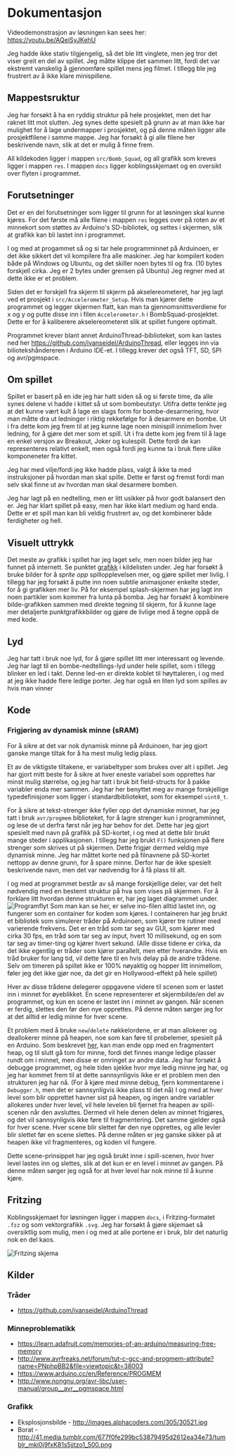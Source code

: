 # Dokumentasjon
Videodemonstrasjon av løsningen kan sees her: https://youtu.be/AQeiSyJKehU

Jeg hadde ikke stativ tilgjengelig, så det ble litt vinglete, men jeg tror det viser greit en del av spillet. Jeg måtte klippe det sammen litt, fordi det var ekstremt vanskelig å gjennomføre spillet mens jeg filmet. I tillegg ble jeg frustrert av å ikke klare minispillene.

## Mappestsruktur
Jeg har forsøkt å ha en ryddig struktur på hele prosjektet, men det har raknet litt mot slutten. Jeg synes dette spesielt på grunn av at man ikke har mulighet for å lage undermapper i prosjektet, og på denne måten ligger alle prosjektfilene i samme mappe. Jeg har forsøkt å gi alle filene her beskrivende navn, slik at det er mulig å finne frem.

All kildekoden ligger i mappen `src/Bomb_Squad`, og all grafikk som kreves ligger i mappen `res`. I mappen `docs` ligger koblingsskjemaet og en oversikt over flyten i programmet.

## Forutsetninger
Det er en del forutsetninger som ligger til grunn for at løsningen skal kunne kjøres. For det første må alle filene i mappen `res` legges over på roten av et minnekort som støttes av Arduino's SD-bibliotek, og settes i skjermen, slik at grafikk kan bli lastet inn i programmet.

I og med at progammet så og si tar hele programminnet på Arduinoen, er det ikke sikkert det vil kompilere fra alle maskiner. Jeg har kompilert koden både på Windows og Ubuntu, og det skiller noen bytes til og fra. (10 bytes forskjell cirka. Jeg er 2 bytes under grensen på Ubuntu) Jeg regner med at dette ikke er et problem.

Siden det er forskjell fra skjerm til skjerm på akselereometeret, har jeg lagt ved et prosjekt i `src/Accelerometer_Setup`. Hvis man kjører dette programmet og legger skjermen flatt, kan man ta gjennomsnittsverdiene for x og y og putte disse inn i filen `Accelerometer.h` i BombSquad-prosjektet. Dette er for å kaliberere akselereometeret slik at spillet fungere optimalt.

Programmet krever blant annet ArduinoThread-biblioteket, som kan lastes ned her https://github.com/ivanseidel/ArduinoThread, eller legges inn via biliotekshåndereren i Arduino IDE-et. I tillegg krever det også TFT, SD, SPI og avr/pgmspace.

## Om spillet
Spillet er basert på en ide jeg har hatt siden så og si første time, da alle synes delene vi hadde i kittet så ut som bombeutstyr. Utifra dette tenkte jeg at det kunne vært kult å lage en slags form for bombe-desarmering, hvor man måtte dra ut ledninger i riktig rekkefølge for å desarmere en bombe. Ut i fra dette kom jeg frem til at jeg kunne lage noen minispill innimellom hver ledning, for å gjøre det mer som et spill. Ut i fra dette kom jeg frem til å lage en enkel versjon av Breakout, Joker og kulespill. Dette fordi de kan representeres relativt enkelt, men også fordi jeg kunne ta i bruk flere ulike komponeneter fra kittet.

Jeg har med vilje/fordi jeg ikke hadde plass, valgt å ikke ta med instruksjoner på hvordan man skal spille. Dette er først og fremst fordi man selv skal finne ut av hvordan man skal desarmere bomben.

Jeg har lagt på en nedtelling, men er litt usikker på hvor godt balansert den er. Jeg har klart spillet på easy, men har ikke klart medium og hard enda. Dette er et spill man kan bli veldig frustrert av, og det kombinerer både ferdigheter og hell.

## Visuelt uttrykk
Det meste av grafikk i spillet har jeg laget selv, men noen bilder jeg har funnet på internett. Se punktet [grafikk](#grafikk) i kildelisten under. Jeg har forsøkt å bruke bilder for å *sprite opp* spillopplevelsen mer, og gjøre spillet mer livlig. I tillegg har jeg forsøkt å putte inn noen subtile animasjoner enkelte steder, for å gi grafikken mer liv. På for eksempel splash-skjermen har jeg lagt inn noen partikler som kommer fra lunta på bomba. Jeg har forsøkt å kombinere bilde-grafikken sammen med direkte tegning til skjerm, for å kunne lage mer detaljerte punktgrafikkbilder og gjøre de livlige med å tegne oppå de med kode.

## Lyd
Jeg har tatt i bruk noe lyd, for å gjøre spillet litt mer interessant og levende. Jeg har lagt til en bombe-nedtellings-lyd under hele spillet, som i tillegg blinker en led i takt. Denne led-en er direkte koblet til høyttaleren, i og med at jeg ikke hadde flere ledige porter. Jeg har også en liten lyd som spilles av hvis man vinner

## Kode
### Frigjøring av dynamisk minne (sRAM)
For å sikre at det var nok dynamisk minne på Arduinoen, har jeg gjort ganske mange tiltak for å ha mest mulig ledig plass.

Et av de viktigste tiltakene, er variabeltyper som brukes over alt i spillet. Jeg har gjort mitt beste for å sikre at hver eneste variabel som opprettes har minst mulig størrelse, og jeg har tatt i bruk bit field-structs for å pakke variabler enda mer sammen. Jeg har her benyttet meg av mange forskjellige typedefinisjoner som ligger i standardbiblioteket, som for eksempel `uint8_t`.

For å sikre at tekst-strenger ikke fyller opp det dynamiske minnet, har jeg tatt i bruk `avr/progmem` biblioteket, for å lagre strenger kun i programminnet, og lese de ut derfra først når jeg har behov for det. Dette har jeg gjort spesielt med navn på grafikk på SD-kortet, i og med at dette blir brukt mange steder i applikasjonen. I tillegg har jeg brukt `F()` funksjonen på flere strenger som skrives ut på skjermen. Dette frigjør dermed veldig mye dynamisk minne. Jeg har måttet korte ned på filnavnene på SD-kortet nettopp av denne grunn, for å spare minne. Derfor har de ikke spesielt beskrivende navn, men det var nødvendig for å få plass til alt.

I og med at programmet består av så mange forskjellige deler, var det helt nødvendig med en bestemt struktur på hva som vises på skjermen. For å forklare litt hvordan denne strukturen er, har jeg laget diagrammet under.
![Programflyt](./docs/flow.svg)
Som man kan se her, er selve ino-filen alltid lastet inn, og fungerer som en container for koden som kjøres. I containeren har jeg brukt et bibliotek som simulerer tråder på Arduinoen, som kjører tre rutiner med varierende frekvens. Det er en tråd som tar seg av GUI, som kjører med cirka 30 fps, en tråd som tar seg av input, hvert 10 millisekund, og en som tar seg av timer-ting og kjører hvert sekund. (Alle disse tidene er cirka, da det ikke egentlig er tråder som kjører parallelt, men etter hverandre. Hvis en tråd bruker for lang tid, vil dette føre til en hvis delay på de andre trådene. Selv om timeren på spillet ikke er 100% nøyaktig og hopper litt innimellom, føler jeg det ikke gjør noe, da det gir en Hollywood-effekt på hele spillet)

Hver av disse trådene delegerer oppgavene videre til scenen som er lastet inn i minnet for øyeblikket. En scene representerer et skjermbilde/en del av programmet, og kun en scene er lastet inn i minnet av gangen. Når scenen er ferdig, slettes den før den nye opprettes. På denne måten sørger jeg for at det alltid er ledig minne for hver scene.

Et problem med å bruke `new`/`delete` nøkkelordene, er at man allokerer og deallokerer minne på heapen, noe som kan føre til probelemer, spesielt på en Arduino. Som beskrevet [her](https://learn.adafruit.com/memories-of-an-arduino?view=all#solving-memory-problems), kan man ende opp med en fragmentert heap, og til slutt gå tom for minne, fordi det finnes mange ledige plasser rundt om i minnet, men disse er omringet av andre data. Jeg har forsøkt å debugge programmet, og hele tiden sjekke hvor mye ledig minne jeg har, og jeg har kommet frem til at dette sannsynligvis ikke er et problem men den strukturen jeg har nå. (For å kjøre med minne debug, fjern kommentarene i `Debugger.h`, men det er sannsynligvis ikke plass til det nå) I og med at hver level som blir opprettet havner sist på heapen, og ingen andre variabler allokeres under hver level, vil hele levelen bli fjernet fra heapen av spill-scenen når den avsluttes. Dermed vil hele denen delen av minnet frigjøres, og det vil sannsynligvis ikke føre til fragmentering. Det samme gjelder også for hver scene. Hver scene blir slettet før den nye opprettes, og alle levler blir slettet før en scene slettes. På denne måten er jeg ganske sikker på at heapen ikke vil fragmenteres, og koden vil fungere.

Dette scene-prinsippet har jeg også brukt inne i spill-scenen, hvor hver level lastes inn og slettes, slik at det kun er en level i minnet av gangen. På denne måten sørger jeg også for at hver level har nok minne til å kunne kjøre.

## Fritzing
Koblingsskjemaet for løsningen ligger i mappen `docs`, i Fritzing-formatet `.fzz` og som vektorgrafikk `.svg`. Jeg har forsøkt å gjøre skjemaet så oversiktlig som mulig, men i og med at alle portene er i bruk, blir det naturlig nok en del kaos.

![Fritzing skjema](./docs/schematic.svg)

## Kilder
### Tråder
- https://github.com/ivanseidel/ArduinoThread

### Minneproblematikk
- https://learn.adafruit.com/memories-of-an-arduino/measuring-free-memory
- http://www.avrfreaks.net/forum/tut-c-gcc-and-progmem-attribute?name=PNphpBB2&file=viewtopic&t=38003
- https://www.arduino.cc/en/Reference/PROGMEM
- http://www.nongnu.org/avr-libc/user-manual/group__avr__pgmspace.html

### Grafikk
- Eksplosjonsbilde - http://images.alphacoders.com/305/30521.jpg
- Borat - http://41.media.tumblr.com/677f0fe299bc53879495d2612ea34e73/tumblr_mki0j9fxK81s5jjtzo1_500.png
